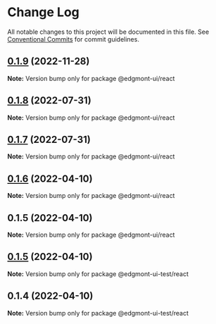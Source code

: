 # Change Log

All notable changes to this project will be documented in this file.
See [Conventional Commits](https://conventionalcommits.org) for commit guidelines.

## [0.1.9](https://github.com/joshbatley/edgmont-ui/compare/@edgmont-ui/react@0.1.8...@edgmont-ui/react@0.1.9) (2022-11-28)

**Note:** Version bump only for package @edgmont-ui/react





## [0.1.8](https://github.com/joshbatley/edgmont-ui/compare/@edgmont-ui/react@0.1.7...@edgmont-ui/react@0.1.8) (2022-07-31)

**Note:** Version bump only for package @edgmont-ui/react





## [0.1.7](https://github.com/joshbatley/edgmont-ui/compare/@edgmont-ui/react@0.1.6...@edgmont-ui/react@0.1.7) (2022-07-31)

**Note:** Version bump only for package @edgmont-ui/react





## [0.1.6](https://github.com/joshbatley/edgmont-ui/compare/@edgmont-ui/react@0.1.5...@edgmont-ui/react@0.1.6) (2022-04-10)

**Note:** Version bump only for package @edgmont-ui/react





## 0.1.5 (2022-04-10)

**Note:** Version bump only for package @edgmont-ui/react





## [0.1.5](https://github.com/joshbatley/edgmont-ui/compare/@edgmont-ui-test/react@0.1.4...@edgmont-ui-test/react@0.1.5) (2022-04-10)

**Note:** Version bump only for package @edgmont-ui-test/react





## 0.1.4 (2022-04-10)

**Note:** Version bump only for package @edgmont-ui-test/react
